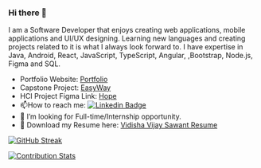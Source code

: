 ### Hi there 👋
I am a Software Developer that enjoys creating web applications, mobile applications and UI/UX designing. Learning new languages and creating projects related to it is what I always look forward to. I have expertise in Java, Android, React, JavaScript, TypeScript, Angular, ,Bootstrap, Node.js, Figma and SQL.
- Portfolio Website: <a href = "https://vidishasawant.netlify.app/"> Portfolio </a>
- Capstone Project: <a href ="https://github.com/vidishasawant10/EasyWay" >EasyWay </a>
- HCI Project Figma Link: <a href ="https://www.figma.com/file/YtNW6yNZUqosMQjKaUsiv3/Hope?node-id=0%3A1&t=pyUbt20Zm1vt1tAi-1">Hope</a>
- :mailbox:How to reach me: [![Linkedin Badge](https://img.shields.io/badge/-LinkedIn-blue?style=flat&logo=Linkedin&logoColor=white)](http://www.linkedin.com/in/vidisha-vijay-sawant)
- 🤔 I’m looking for Full-time/Internship opportunity.
- :notebook: Download my Resume here: <a href ="Vidisha Vijay Sawant.pdf">Vidisha Vijay Sawant Resume</a>


[![GitHub Streak](https://streak-stats.demolab.com?user=vidishasawant10)](https://git.io/streak-stats)

[![Contribution Stats](https://github-contribution-stats.vercel.app/api/?username=vidishasawant10)](https://github.com/LordDashMe/github-contribution-stats/)


<!--
**vidishasawant10/vidishasawant10** is a ✨ _special_ ✨ repository because its `README.md` (this file) appears on your GitHub profile.

Here are some ideas to get you started:

- 🔭 I’m currently working on ...
- 🌱 I’m currently learning ...
- 👯 I’m looking to collaborate on ...
- 🤔 I’m looking for help with ...
- 💬 Ask me about ...
- 📫 How to reach me: http://www.linkedin.com/in/vidisha-vijay-sawant-23a63613a
- 😄 Pronouns: ...
- ⚡ Fun fact: ...
-->
